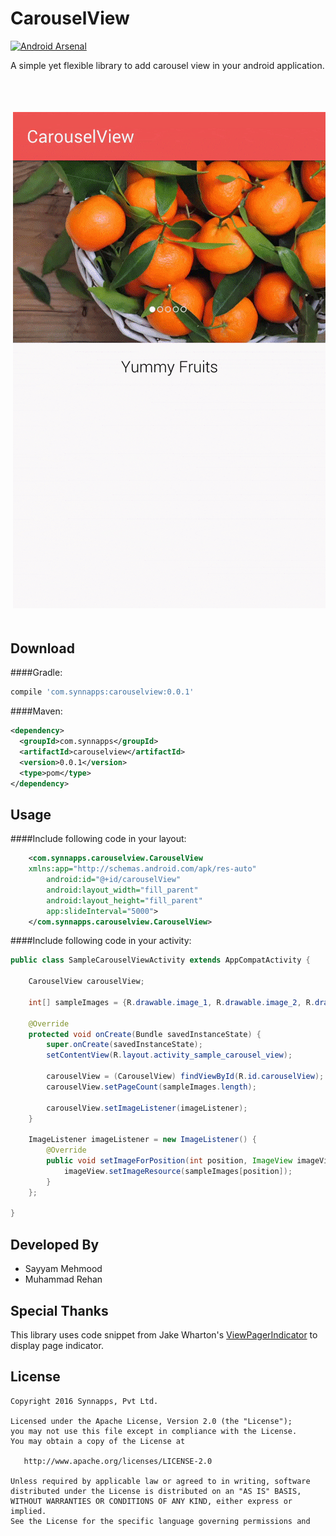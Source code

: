 CarouselView
=======
[![Android Arsenal](https://img.shields.io/badge/Android%20Arsenal-CarouselView-green.svg?style=true)](https://android-arsenal.com/details/1/3289)

A simple yet flexible library to add carousel view in your android application.


<img src="/sample/src/main/assets/carousel_gif.gif" alt="sample" title="sample" width="500" height="794" align="right" vspace="52" />


Download
--------
####Gradle:
```groovy
compile 'com.synnapps:carouselview:0.0.1'
```
####Maven:
```xml
<dependency>
  <groupId>com.synnapps</groupId>
  <artifactId>carouselview</artifactId>
  <version>0.0.1</version>
  <type>pom</type>
</dependency>
```

Usage
--------

####Include following code in your layout:

```xml
    <com.synnapps.carouselview.CarouselView
    xmlns:app="http://schemas.android.com/apk/res-auto"
        android:id="@+id/carouselView"
        android:layout_width="fill_parent"
        android:layout_height="fill_parent"
        app:slideInterval="5000">
    </com.synnapps.carouselview.CarouselView>
```
####Include following code in your activity:
```java
public class SampleCarouselViewActivity extends AppCompatActivity {

    CarouselView carouselView;

    int[] sampleImages = {R.drawable.image_1, R.drawable.image_2, R.drawable.image_3, R.drawable.image_4, R.drawable.image_5};

    @Override
    protected void onCreate(Bundle savedInstanceState) {
        super.onCreate(savedInstanceState);
        setContentView(R.layout.activity_sample_carousel_view);

        carouselView = (CarouselView) findViewById(R.id.carouselView);
        carouselView.setPageCount(sampleImages.length);

        carouselView.setImageListener(imageListener);
    }

    ImageListener imageListener = new ImageListener() {
        @Override
        public void setImageForPosition(int position, ImageView imageView) {
            imageView.setImageResource(sampleImages[position]);
        }
    };

}
```

Developed By
--------
- Sayyam Mehmood
- Muhammad Rehan

Special Thanks
--------

This library uses code snippet from Jake Wharton's [ViewPagerIndicator](https://github.com/JakeWharton/ViewPagerIndicator) to display page indicator.

License
--------

    Copyright 2016 Synnapps, Pvt Ltd.

    Licensed under the Apache License, Version 2.0 (the "License");
    you may not use this file except in compliance with the License.
    You may obtain a copy of the License at

       http://www.apache.org/licenses/LICENSE-2.0

    Unless required by applicable law or agreed to in writing, software
    distributed under the License is distributed on an "AS IS" BASIS,
    WITHOUT WARRANTIES OR CONDITIONS OF ANY KIND, either express or implied.
    See the License for the specific language governing permissions and
